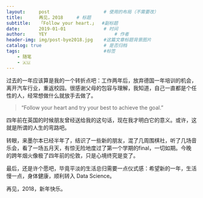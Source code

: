 ```yaml
---
layout:     post   				    # 使用的布局（不需要改）
title:      再见，2018   	# 标题 
subtitle:   「Follow your heart.」  #副标题
date:       2019-01-01 				# 时间
author:     YEY 						# 作者
header-img: img/post-bye2018.jpg 	#这篇文章标题背景图片
catalog: true 						# 是否归档
tags:								#标签
    - 随笔
    - 🇦🇺
---
```


过去的一年应该算是我的一个转折点吧：工作两年后，放弃德国一年培训的机会，离开汽车行业，重返校园。很感谢父母的包容与理解，我知道，自己一直都是个任性的人，经常想做什么就放手去做了。

>“Follow your heart and try your best to achieve the goal.”

四年前在英国的时候朋友曾经送给我的这句话，现在我才明白它的意义。或许，这就是所谓的人生的弯路吧。

转眼，来墨尔本已经半年了，结识了一些新的朋友，混了几周围棋社，听了几场音乐会，看了一场五月天，有惊无险地度过了第一个学期的final，一切如期。今晚的跨年烟火像极了四年前的伦敦，只是心境终究是变了。

最后，还是许个愿吧，毕竟平淡的生活总归需要一点仪式感：希望新的一年，生活慢一点，身体健康，顺利转入 Data Science。

再见，2018，新年快乐。
